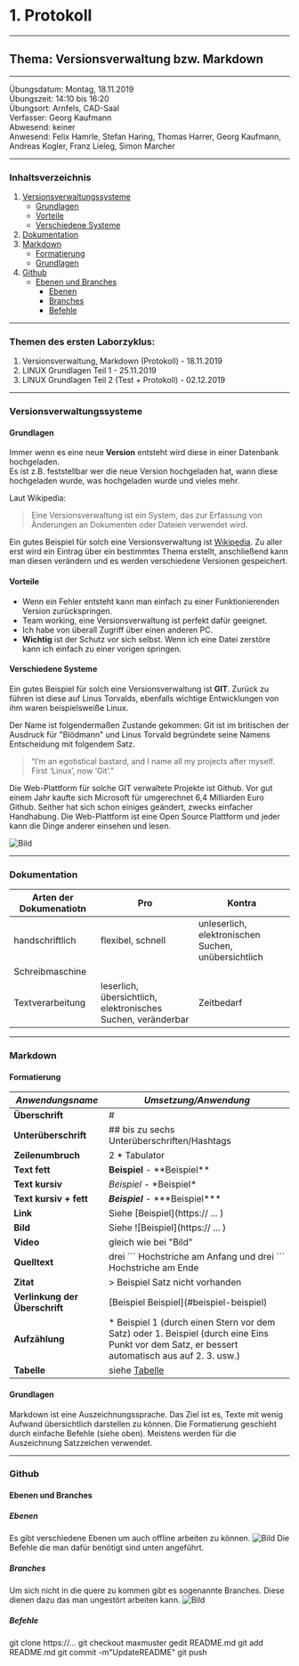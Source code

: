 # 1. Protokoll

-------------------------------------------------

## Thema: Versionsverwaltung bzw. Markdown

-------------------------------------------------

Übungsdatum:   Montag, 18.11.2019     
Übungszeit:    14:10 bis 16:20      
Übungsort:     Arnfels, CAD-Saal    
Verfasser:     Georg Kaufmann    
Abwesend:      keiner      
Anwesend:      Felix Hamrle, Stefan Haring, Thomas Harrer, Georg Kaufmann, Andreas Kogler, Franz Lieleg, Simon Marcher

-------------------------------------------------

### Inhaltsverzeichnis
1) [Versionsverwaltungssysteme](#versionsverwaltungssysteme) 
    * [Grundlagen](#grundlagen) 
    * [Vorteile](#vorteile) 
    * [Verschiedene Systeme](#verschiedene-systeme)
1) [Dokumentation](#dokumentation) 
1) [Markdown](#markdown)
    * [Formatierung](#formatierung)
    * [Grundlagen](#grundlagen)
1) [Github](#github)
    * [Ebenen und Branches](#ebenen-und-branches)
      * [Ebenen](#ebenen)
      * [Branches](#branches)
      * [Befehle](#befehle)
  
-------------------------------------------------

### Themen des ersten Laborzyklus:
1. Versionsverwaltung, Markdown (Protokoll) - 18.11.2019
1. LINUX Grundlagen Teil 1 - 25.11.2019
1. LINUX Grundlagen Teil 2 (Test + Protokoll) - 02.12.2019

-------------------------------------------------

### Versionsverwaltungssysteme
#### Grundlagen
Immer wenn es eine neue **Version** entsteht wird diese in einer Datenbank hochgeladen.   
Es ist z.B. feststellbar wer die neue Version hochgeladen hat, wann diese hochgeladen wurde, was hochgeladen wurde und vieles mehr. 

Laut Wikipedia:
> Eine Versionsverwaltung ist ein System, das zur Erfassung von Änderungen an Dokumenten oder Dateien verwendet wird.

Ein gutes Beispiel für solch eine Versionsverwaltung ist [Wikipedia](https://www.wikipedia.org/). 
Zu aller erst wird ein Eintrag über ein bestimmtes Thema erstellt, anschließend kann man diesen verändern und es werden verschiedene Versionen gespeichert.

#### Vorteile
* Wenn ein Fehler entsteht kann man einfach zu einer Funktionierenden Version zurückspringen.
* Team working, eine Versionsverwaltung ist perfekt dafür geeignet. 
* Ich habe von überall Zugriff über einen anderen PC.
* **Wichtig** ist der Schutz vor sich selbst. Wenn ich eine Datei zerstöre kann ich einfach zu einer vorigen springen.

#### Verschiedene Systeme
Ein gutes Beispiel für solch eine Versionsverwaltung ist **GIT**. Zurück zu führen ist diese auf Linus Torvalds, ebenfalls wichtige Entwicklungen von ihm waren beispielsweiße Linux.

Der Name ist folgendermaßen Zustande gekommen:
Git ist im britischen der Ausdruck für "Blödmann" und Linus Torvald begründete seine Namens Entscheidung mit folgendem Satz.
>“I’m an egotistical bastard, and I name all my projects after myself. First ‘Linux’, now ‘Git’.”

Die Web-Plattform für solche GIT verwaltete Projekte ist Github. Vor gut einem Jahr kaufte sich Microsoft für umgerechnet 6,4 Milliarden Euro Github. Seither hat sich schon einiges geändert, zwecks einfacher Handhabung. 
Die Web-Plattform ist eine Open Source Plattform und jeder kann die Dinge anderer einsehen und lesen.  

![Bild](https://de.wikipedia.org/wiki/Git#/media/Datei:SVNvsGITServer_2.png)

-------------------------------------------------

### Dokumentation
Arten der Dokumenatiotn | Pro                                                          | Kontra
----------------------- | ---                                                          | ------
handschriftlich         | flexibel, schnell                                            | unleserlich, elektronischen Suchen, unübersichtlich
Schreibmaschine         |                                                              |
Textverarbeitung        | leserlich, übersichtlich, elektronisches Suchen, veränderbar | Zeitbedarf

-------------------------------------------------

### Markdown
#### Formatierung
***Anwendungsname***       | ***Umsetzung/Anwendung***
--------------             | -------------------
**Überschrift**            | #
**Unterüberschrift**       | ## bis zu sechs Unterüberschriften/Hashtags
**Zeilenumbruch**          | 2 * Tabulator
**Text fett**              | **Beispiel** - \*\*Beispiel** 
**Text kursiv**            | *Beispiel* - \*Beispiel*
**Text kursiv + fett**     | ***Beispiel*** - \*\*\*Beispiel***
**Link**                   | Siehe \[Beispiel](https:// ... )
**Bild**                   | Siehe \![Beispiel](https:// ... )
**Video**                  | gleich wie bei "Bild"
**Quelltext**              | drei ´´´ Hochstriche am Anfang und drei ´´´ Hochstriche am Ende
**Zitat**                  | > Beispiel Satz nicht vorhanden
**Verlinkung der Überschrift** | \[Beispiel Beispiel](#beispiel-beispiel)
**Aufzählung**             | * Beispiel 1 (durch einen Stern vor dem Satz) oder 1. Beispiel (durch eine Eins Punkt vor dem Satz, er bessert automatisch aus auf 2. 3. usw.)
**Tabelle**                | siehe [Tabelle](https://thoughtbot.com/blog/align-github-flavored-markdown-tables-in-vim)

#### Grundlagen
Markdown ist eine Auszeichnungssprache. Das Ziel ist es, Texte mit wenig Aufwand übersichtlich darstellen zu können. Die Formatierung geschieht durch einfache Befehle (siehe oben).
Meistens werden für die Auszeichnung Satzzeichen verwendet.  

-------------------------------------------------

### Github
#### Ebenen und Branches
##### Ebenen
Es gibt verschiedene Ebenen um auch offline arbeiten zu können.
![Bild](https://camo.githubusercontent.com/5a4967992d07a6f0f97422e6de4296edcbbe6050/68747470733a2f2f72656164736168696c2e66696c65732e776f726470726573732e636f6d2f323031362f30392f6769745f63686561745f73686565742e706e673f773d36333667)
Die Befehle die man dafür benötigt sind unten angeführt.

##### Branches
Um sich nicht in die quere zu kommen gibt es sogenannte Branches. Diese dienen dazu das man ungestört arbeiten kann.
![Bild](https://camo.githubusercontent.com/fe7346b2099985eecb0aa828d84a84432187fbec/68747470733a2f2f6172636377696b692e7577796f2e6564752f696d616765732f312f31392f4769744875625f466c6f775f73746570732e706e67)

##### Befehle
git clone https://...
git checkout maxmuster
gedit README.md
git add README.md
git commit -m"UpdateREADME"
git push
